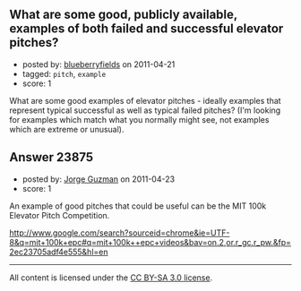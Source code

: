 ## What are some good, publicly available, examples of both failed and successful elevator pitches?

- posted by: [blueberryfields](https://stackexchange.com/users/-1/4544-blueberryfields) on 2011-04-21
- tagged: `pitch`, `example`
- score: 1

What are some good examples of elevator pitches - ideally examples that represent typical successful as well as typical failed pitches? (I'm looking for examples which match what you normally might see, not examples which are extreme or unusual).


## Answer 23875

- posted by: [Jorge Guzman](https://stackexchange.com/users/-1/9525-jorge-guzman) on 2011-04-23
- score: 1

An example of good pitches that could be useful can be the MIT 100k Elevator Pitch Competition.

http://www.google.com/search?sourceid=chrome&ie=UTF-8&q=mit+100k+epc#q=mit+100k++epc+videos&bav=on.2,or.r_gc.r_pw.&fp=2ec23705adf4e555&hl=en



---

All content is licensed under the [CC BY-SA 3.0 license](https://creativecommons.org/licenses/by-sa/3.0/).
